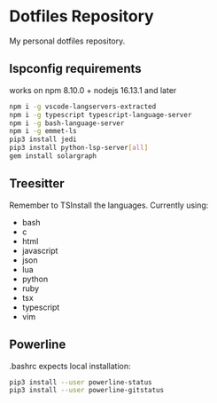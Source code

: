 # Dotfiles Repository

My personal dotfiles repository.

## lspconfig requirements

works on npm 8.10.0 + nodejs 16.13.1 and later

```bash
npm i -g vscode-langservers-extracted
npm i -g typescript typescript-language-server
npm i -g bash-language-server
npm i -g emmet-ls
pip3 install jedi
pip3 install python-lsp-server[all]
gem install solargraph

```

## Treesitter

Remember to TSInstall the languages. Currently using:

* bash
* c
* html
* javascript
* json
* lua
* python
* ruby
* tsx
* typescript
* vim

## Powerline

.bashrc expects local installation:

```bash
pip3 install --user powerline-status
pip3 install --user powerline-gitstatus

```

